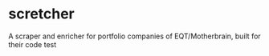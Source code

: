 # scretcher
A scraper and enricher for portfolio companies of EQT/Motherbrain, built for their code test
